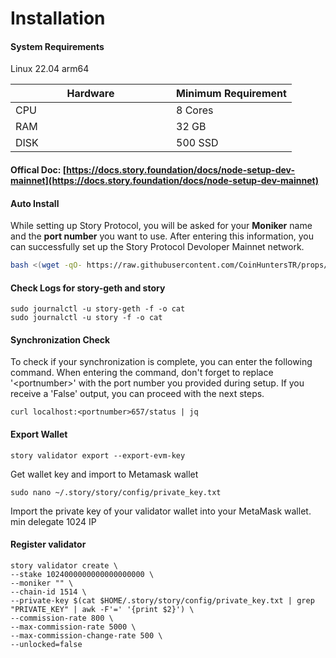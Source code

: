 # Installation

#### System Requirements

Linux 22.04 arm64

<table><thead><tr><th width="241">Hardware</th><th>Minimum Requirement</th></tr></thead><tbody><tr><td>CPU</td><td>8 Cores</td></tr><tr><td>RAM</td><td>32 GB</td></tr><tr><td>DISK</td><td>500 SSD</td></tr></tbody></table>

#### Offical Doc: [https://docs.story.foundation/docs/node-setup-dev-mainnet](https://docs.story.foundation/docs/node-setup-dev-mainnet)

#### Auto Install

While setting up Story Protocol, you will be asked for your **Moniker** name and the **port number** you want to use. After entering this information, you can successfully set up the Story Protocol  Devoloper Mainnet network.

```bash
bash <(wget -qO- https://raw.githubusercontent.com/CoinHuntersTR/props/refs/heads/main/AutoInstall/story-dev.sh)
```

#### Check Logs for story-geth and story

```
sudo journalctl -u story-geth -f -o cat
sudo journalctl -u story -f -o cat
```

#### Synchronization Check

To check if your synchronization is complete, you can enter the following command. When entering the command, don't forget to replace '\<portnumber>' with the port number you provided during setup. If you receive a 'False' output, you can proceed with the next steps.

```
curl localhost:<portnumber>657/status | jq
```

#### Export Wallet

```
story validator export --export-evm-key
```

Get wallet key and import to Metamask wallet&#x20;

```
sudo nano ~/.story/story/config/private_key.txt
```

Import the private key of your validator wallet into your MetaMask wallet. min delegate 1024 IP

#### Register validator

```
story validator create \
--stake 1024000000000000000000 \
--moniker "" \
--chain-id 1514 \
--private-key $(cat $HOME/.story/story/config/private_key.txt | grep "PRIVATE_KEY" | awk -F'=' '{print $2}') \
--commission-rate 800 \
--max-commission-rate 5000 \
--max-commission-change-rate 500 \
--unlocked=false
```

